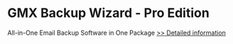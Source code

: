 # GMX Backup Wizard - Pro Edition
All-in-One Email Backup Software in One Package
[>> Detailed information](https://secure.shareit.com/shareit/product.html?productid=300982524&affiliateid=200057808)
